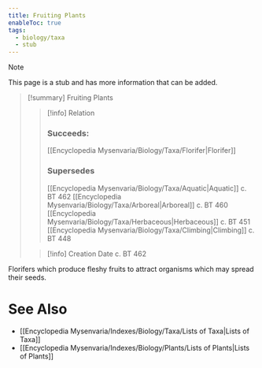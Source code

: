 ```yaml
---
title: Fruiting Plants
enableToc: true
tags:
  - biology/taxa
  - stub
---
```


> [!note]
> This page is a stub and has more information that can be added.

> [!summary] Fruiting Plants
> > [!info] Relation
> > ### Succeeds:
> > [[Encyclopedia Mysenvaria/Biology/Taxa/Florifer|Florifer]]
> > ### Supersedes 
> > [[Encyclopedia Mysenvaria/Biology/Taxa/Aquatic|Aquatic]] c. BT 462
> > [[Encyclopedia Mysenvaria/Biology/Taxa/Arboreal|Arboreal]] c. BT 460
> > [[Encyclopedia Mysenvaria/Biology/Taxa/Herbaceous|Herbaceous]] c. BT 451
> > [[Encyclopedia Mysenvaria/Biology/Taxa/Climbing|Climbing]] c. BT 448
>
> > [!info] Creation Date
> > c. BT 462

Florifers which produce fleshy fruits to attract organisms which may spread their seeds.

# See Also
- [[Encyclopedia Mysenvaria/Indexes/Biology/Taxa/Lists of Taxa|Lists of Taxa]]
- [[Encyclopedia Mysenvaria/Indexes/Biology/Plants/Lists of Plants|Lists of Plants]]
